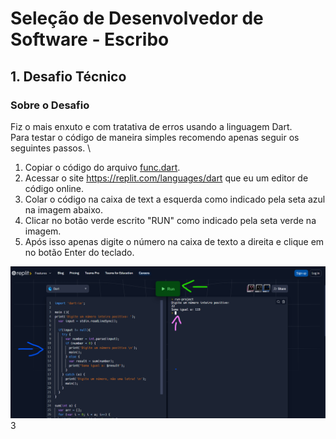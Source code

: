# Seleção de Desenvolvedor de Software - Escribo
## 1. Desafio Técnico 

### Sobre o Desafio

Fiz o mais enxuto e com tratativa de erros usando a linguagem Dart. \
Para testar o código de maneira simples recomendo apenas seguir os seguintes passos. \
1. Copiar o código do arquivo [func.dart](https://github.com/BrunoVini/desafio-1-escribo/blob/main/func.dart).
2. Acessar o site https://replit.com/languages/dart que eu um editor de código online.
3. Colar o código na caixa de text a esquerda como indicado pela seta azul na imagem abaixo. 
4. Clicar no botão verde escrito "RUN" como indicado pela seta verde na imagem.
5. Após isso apenas digite o número na caixa de texto a direita e clique em no botão Enter do teclado.

![Imagem](https://github.com/BrunoVini/desafio-1-escribo/blob/main/exemplo.png?raw=true)3
